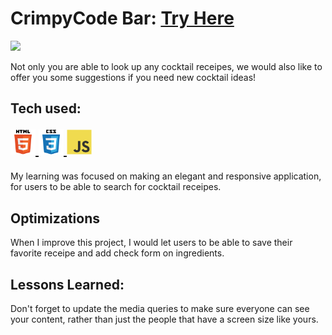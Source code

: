 # CrimpyCode Bar: <a href="https://poke-matchcards.netlify.app/" target="_blank">Try Here</a>
<a href="https://poke-matchcards.netlify.app/" target="_blank"><img src="https://https://github.com/WonjaeSung/crimpyCodeBar/crimpyCodeBar.gif" /></a>

Not only you are able to look up any cocktail receipes, we would also like to offer you some suggestions if you need new cocktail ideas!

## Tech used: <p>  <a href="https://www.w3.org/html/" target="_blank" rel="noreferrer"> <img src="https://raw.githubusercontent.com/devicons/devicon/master/icons/html5/html5-original-wordmark.svg" alt="html5" width="40" height="40"/> </a> <a href="https://developer.mozilla.org/en-US/docs/Web/JavaScript" target="_blank" rel="noreferrer"> <a href="https://www.w3schools.com/css/" target="_blank" rel="noreferrer"> <img src="https://raw.githubusercontent.com/devicons/devicon/master/icons/css3/css3-original-wordmark.svg" alt="css3" width="40" height="40"/> </a><img src="https://raw.githubusercontent.com/devicons/devicon/master/icons/javascript/javascript-original.svg" alt="javascript" width="40" height="40"/> </a></p>

My learning was focused on making an elegant and responsive application, for users to be able to search for cocktail receipes.

## Optimizations
When I improve this project, I would let users to be able to save their favorite receipe and add check form on ingredients.

## Lessons Learned:

Don't forget to update the media queries to make sure everyone can see your content, rather than just the people that have a screen size like yours.
